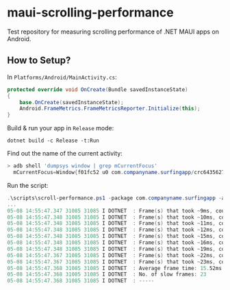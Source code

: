# maui-scrolling-performance

Test repository for measuring scrolling performance of .NET MAUI apps on Android.

## How to Setup?

In `Platforms/Android/MainActivity.cs`:

```csharp
protected override void OnCreate(Bundle savedInstanceState)
{
    base.OnCreate(savedInstanceState);
    Android.FrameMetrics.FrameMetricsReporter.Initialize(this);
}
```

Build & run your app in `Release` mode:

```dotnetcli
dotnet build -c Release -t:Run
```

Find out the name of the current activity:

```powershell
> adb shell 'dumpsys window | grep mCurrentFocus'
  mCurrentFocus=Window{f01fc52 u0 com.companyname.surfingapp/crc6435627e4593d70ff9.MainActivity}
```

Run the script:

```powershell
.\scripts\scroll-performance.ps1 -package com.companyname.surfingapp -activity crc6435627e4593d70ff9.MainActivity
...
05-08 14:55:47.347 31085 31085 I DOTNET  : Frame(s) that took ~9ms, count: 2
05-08 14:55:47.348 31085 31085 I DOTNET  : Frame(s) that took ~10ms, count: 6
05-08 14:55:47.348 31085 31085 I DOTNET  : Frame(s) that took ~11ms, count: 20
05-08 14:55:47.348 31085 31085 I DOTNET  : Frame(s) that took ~12ms, count: 2
05-08 14:55:47.348 31085 31085 I DOTNET  : Frame(s) that took ~15ms, count: 1
05-08 14:55:47.348 31085 31085 I DOTNET  : Frame(s) that took ~16ms, count: 1
05-08 14:55:47.348 31085 31085 I DOTNET  : Frame(s) that took ~19ms, count: 1
05-08 14:55:47.367 31085 31085 I DOTNET  : Frame(s) that took ~22ms, count: 17
05-08 14:55:47.367 31085 31085 I DOTNET  : Frame(s) that took ~23ms, count: 4
05-08 14:55:47.368 31085 31085 I DOTNET  : Average frame time: 15.52ms
05-08 14:55:47.368 31085 31085 I DOTNET  : No. of slow frames: 23
05-08 14:55:47.368 31085 31085 I DOTNET  : -----
```
